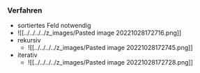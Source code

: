 ### Verfahren
+ sortiertes Feld notwendig
+ ![[../../../../z_images/Pasted image 20221028172716.png]]
+ rekursiv
	+ ![[../../../../z_images/Pasted image 20221028172745.png]]
+ iterativ
	+ ![[../../../../z_images/Pasted image 20221028172728.png]]
